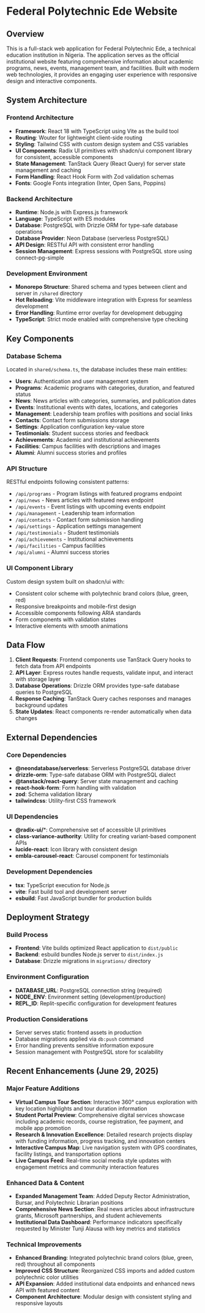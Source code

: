 # Federal Polytechnic Ede Website

## Overview

This is a full-stack web application for Federal Polytechnic Ede, a technical education institution in Nigeria. The application serves as the official institutional website featuring comprehensive information about academic programs, news, events, management team, and facilities. Built with modern web technologies, it provides an engaging user experience with responsive design and interactive components.

## System Architecture

### Frontend Architecture
- **Framework**: React 18 with TypeScript using Vite as the build tool
- **Routing**: Wouter for lightweight client-side routing
- **Styling**: Tailwind CSS with custom design system and CSS variables
- **UI Components**: Radix UI primitives with shadcn/ui component library for consistent, accessible components
- **State Management**: TanStack Query (React Query) for server state management and caching
- **Form Handling**: React Hook Form with Zod validation schemas
- **Fonts**: Google Fonts integration (Inter, Open Sans, Poppins)

### Backend Architecture
- **Runtime**: Node.js with Express.js framework
- **Language**: TypeScript with ES modules
- **Database**: PostgreSQL with Drizzle ORM for type-safe database operations
- **Database Provider**: Neon Database (serverless PostgreSQL)
- **API Design**: RESTful API with consistent error handling
- **Session Management**: Express sessions with PostgreSQL store using connect-pg-simple

### Development Environment
- **Monorepo Structure**: Shared schema and types between client and server in `/shared` directory
- **Hot Reloading**: Vite middleware integration with Express for seamless development
- **Error Handling**: Runtime error overlay for development debugging
- **TypeScript**: Strict mode enabled with comprehensive type checking

## Key Components

### Database Schema
Located in `shared/schema.ts`, the database includes these main entities:
- **Users**: Authentication and user management system
- **Programs**: Academic programs with categories, duration, and featured status
- **News**: News articles with categories, summaries, and publication dates
- **Events**: Institutional events with dates, locations, and categories
- **Management**: Leadership team profiles with positions and social links
- **Contacts**: Contact form submissions storage
- **Settings**: Application configuration key-value store
- **Testimonials**: Student success stories and feedback
- **Achievements**: Academic and institutional achievements
- **Facilities**: Campus facilities with descriptions and images
- **Alumni**: Alumni success stories and profiles

### API Structure
RESTful endpoints following consistent patterns:
- `/api/programs` - Program listings with featured programs endpoint
- `/api/news` - News articles with featured news endpoint
- `/api/events` - Event listings with upcoming events endpoint
- `/api/management` - Leadership team information
- `/api/contacts` - Contact form submission handling
- `/api/settings` - Application settings management
- `/api/testimonials` - Student testimonials
- `/api/achievements` - Institutional achievements
- `/api/facilities` - Campus facilities
- `/api/alumni` - Alumni success stories

### UI Component Library
Custom design system built on shadcn/ui with:
- Consistent color scheme with polytechnic brand colors (blue, green, red)
- Responsive breakpoints and mobile-first design
- Accessible components following ARIA standards
- Form components with validation states
- Interactive elements with smooth animations

## Data Flow

1. **Client Requests**: Frontend components use TanStack Query hooks to fetch data from API endpoints
2. **API Layer**: Express routes handle requests, validate input, and interact with storage layer
3. **Database Operations**: Drizzle ORM provides type-safe database queries to PostgreSQL
4. **Response Caching**: TanStack Query caches responses and manages background updates
5. **State Updates**: React components re-render automatically when data changes

## External Dependencies

### Core Dependencies
- **@neondatabase/serverless**: Serverless PostgreSQL database driver
- **drizzle-orm**: Type-safe database ORM with PostgreSQL dialect
- **@tanstack/react-query**: Server state management and caching
- **react-hook-form**: Form handling with validation
- **zod**: Schema validation library
- **tailwindcss**: Utility-first CSS framework

### UI Dependencies
- **@radix-ui/***: Comprehensive set of accessible UI primitives
- **class-variance-authority**: Utility for creating variant-based component APIs
- **lucide-react**: Icon library with consistent design
- **embla-carousel-react**: Carousel component for testimonials

### Development Dependencies
- **tsx**: TypeScript execution for Node.js
- **vite**: Fast build tool and development server
- **esbuild**: Fast JavaScript bundler for production builds

## Deployment Strategy

### Build Process
- **Frontend**: Vite builds optimized React application to `dist/public`
- **Backend**: esbuild bundles Node.js server to `dist/index.js`
- **Database**: Drizzle migrations in `migrations/` directory

### Environment Configuration
- **DATABASE_URL**: PostgreSQL connection string (required)
- **NODE_ENV**: Environment setting (development/production)
- **REPL_ID**: Replit-specific configuration for development features

### Production Considerations
- Server serves static frontend assets in production
- Database migrations applied via `db:push` command
- Error handling prevents sensitive information exposure
- Session management with PostgreSQL store for scalability

## Recent Enhancements (June 29, 2025)

### Major Feature Additions
- **Virtual Campus Tour Section**: Interactive 360° campus exploration with key location highlights and tour duration information
- **Student Portal Preview**: Comprehensive digital services showcase including academic records, course registration, fee payment, and mobile app promotion
- **Research & Innovation Excellence**: Detailed research projects display with funding information, progress tracking, and innovation centers
- **Interactive Campus Map**: Live navigation system with GPS coordinates, facility listings, and transportation options
- **Live Campus Feed**: Real-time social media style updates with engagement metrics and community interaction features

### Enhanced Data & Content
- **Expanded Management Team**: Added Deputy Rector Administration, Bursar, and Polytechnic Librarian positions
- **Comprehensive News Section**: Real news articles about infrastructure grants, Microsoft partnerships, and student achievements
- **Institutional Data Dashboard**: Performance indicators specifically requested by Minister Tunji Alausa with key metrics and statistics

### Technical Improvements
- **Enhanced Branding**: Integrated polytechnic brand colors (blue, green, red) throughout all components
- **Improved CSS Structure**: Reorganized CSS imports and added custom polytechnic color utilities
- **API Expansion**: Added institutional data endpoints and enhanced news API with featured content
- **Component Architecture**: Modular design with consistent styling and responsive layouts
